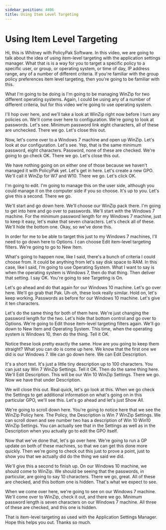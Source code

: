 ```yaml
---
sidebar_position: 4406
title: Using Item Level Targeting
---
```


# Using Item Level Targeting

Hi, this is Whitney with PolicyPak Software. In this video, we are going to talk about the idea of using item-level targeting with the application settings manager. What that is is a way for you to target a specific policy to a specific user, or group, or operating system, or time of day, IP address range, any of a number of different criteria. If you're familiar with the group policy preferences item level targeting, then you're going to be familiar with this.

What I'm going to be doing is I'm going to be managing WinZip for two different operating systems. Again, I could be using any of a number of different criteria, but for this video we're going to use operating system.

I'll hop over here, and we'll take a look at WinZip right now before I turn any policies on. We'll come over here to configuration. We're going to look at passwords. Let's see. Minimum password link eight characters, all of these are unchecked. There we go. Let's close this out.

Now, let's come over to a Windows 7 machine and open up WinZip. Let's look at our configuration. Let's see. Yep, that is the same minimum password, eight characters. Password, none of these are checked. We're going to go check OK. There we go. Let's close this out.

We have nothing going on on either one of those because we haven't managed it with PolicyPak yet. Let's get in here. Let's create a new GPO. We'll call it WinZip for W7 and W10. There we go. Let's click OK.

I'm going to edit. I'm going to manage this on the user side, although you could manage it on the computer side if you so choose. It's up to you. Let's give this a second. There we go.

We'll start and go down here. We'll choose our WinZip pack there. I'm going to get into here and go over to passwords. We'll start with the Windows 7 machine. For the minimum password length for my Windows 7 machine, just to keep it easy, let's make that seven characters. Let's check all of these. We'll hide the bottom one. Okay, so we've done this.

In order for me to be able to target this just to my Windows 7 machines, I'll need to go down here to Options. I can choose Edit item-level targeting filters. We're going to go to New Item.

What's going to happen now, like I said, there's a bunch of criteria I could choose from. It could be anything from let's say disk space to RAM. In this case, like I said, I'm going to use Operating System. What I want to say is when the operating system is Windows 7, then do that thing. Then deliver that setting. I say OK. You're going to see Targeting is On.

Let's go ahead and do that again for our Windows 10 machine. Let's go over here. We'll go grab that Pak. Uh-oh, these look really similar. Hold on, let's keep working. Passwords as before for our Windows 10 machine. Let's give it ten characters.

Let's do the same thing for both of them here. We're just changing the password length for the two. Let's hide that bottom control and go over to Options. We're going to Edit those item-level targeting filters again. We'll go down to New Item and Operating System. This time, when the operating system is Windows 10, then do the thing. Tell it OK.

Notice these look pretty exactly the same. How are you going to keep them straight? What you can do is come up here. We know that the first one we did is our Windows 7. We can go down here. We can Edit Description.

It's a short text. It's just a little tiny description up to 100 characters. You can just say Win 7 WinZip Settings. Tell it OK. Then do the same thing here. We'll Edit Description. This will be our Win 10 WinZip Settings. There we go. Now we have that under Description.

We will close this out. Real quick, let's go look at this. When we go check the Settings to get additional information on what's going on in this particular GPO, we'll see this. Let's go ahead and let's just Show All.

We're going to scroll down here. You're going to notice here that we see the WinZip Policy here. The Policy, the Description is Win 7 WinZip Settings. We can scroll down and see number two has a description of Win 10 Win10 WinZip Settings. You can actually see that in the Settings as well as in the Description when you actually go to edit the GPO itself.

Now that we've done that, let's go over here. We're going to run a GP update on both of these machines, so that we can get this done more quickly. Then we're going to check out this just to prove a point, just to show you that we actually did do the thing we said we did.

We'll give this a second to finish up. On our Windows 10 machine, we should come to WinZip. We should be seeing that the passwords, in particular, are going to say 10 characters. There we go, great. All of these are checked, and this bottom one is hidden. That's what we expect to see.

When we come over here, we're going to see on our Windows 7 machine. We'll come over to WinZip, check it out, and there we go. Minimum password length is seven characters on our Windows 7 machine. All three of these are checked, and this one is hidden.

That is item-level targeting as used with the Application Settings Manager. Hope this helps you out. Thanks so much.